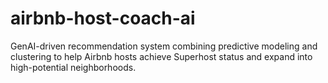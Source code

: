 # airbnb-host-coach-ai
GenAI-driven recommendation system combining predictive modeling and clustering to help Airbnb hosts achieve Superhost status and expand into high-potential neighborhoods.

